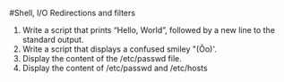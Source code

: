 #Shell, I/O Redirections and filters
1. Write a script that prints “Hello, World”, followed by a new line to the standard output.
2. Write a script that displays a confused smiley "(Ôo)'.
3. Display the content of the /etc/passwd file.
4. Display the content of /etc/passwd and /etc/hosts
 
